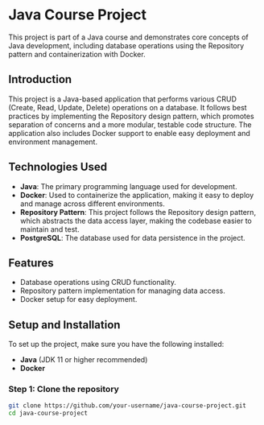 # Java Course Project

This project is part of a Java course and demonstrates core concepts of Java development, including database operations using the Repository pattern and containerization with Docker.

## Introduction

This project is a Java-based application that performs various CRUD (Create, Read, Update, Delete) operations on a database. It follows best practices by implementing the Repository design pattern, which promotes separation of concerns and a more modular, testable code structure. The application also includes Docker support to enable easy deployment and environment management.

## Technologies Used

- **Java**: The primary programming language used for development.
- **Docker**: Used to containerize the application, making it easy to deploy and manage across different environments.
- **Repository Pattern**: This project follows the Repository design pattern, which abstracts the data access layer, making the codebase easier to maintain and test.
- **PostgreSQL**: The database used for data persistence in the project.

## Features

- Database operations using CRUD functionality.
- Repository pattern implementation for managing data access.
- Docker setup for easy deployment.

## Setup and Installation

To set up the project, make sure you have the following installed:
- **Java** (JDK 11 or higher recommended)
- **Docker**

### Step 1: Clone the repository
```bash
git clone https://github.com/your-username/java-course-project.git
cd java-course-project
